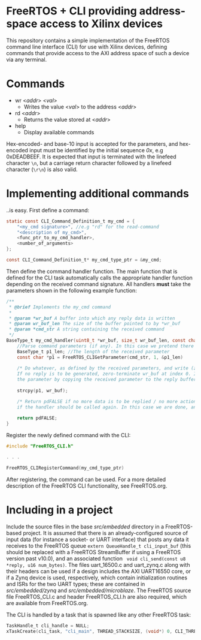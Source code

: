 # FreeRTOS + CLI providing address-space access to Xilinx devices
This repository contains a simple implementation of the FreeRTOS command line interface (CLI) for use with Xilinx devices, defining commands that provide access to the AXI address space of such a device via any terminal.

# Commands
  - wr <*addr*> <*val*>
    - Writes the value <*val*> to the address <*addr*> 
  - rd <*addr*>
    - Returns the value stored at <*addr*>
  - help
    - Display available commands 

Hex-encoded- and base-10 input is accepted for the parameters, and hex-encoded input
must be identified by the initial sequence *0x*, e.g 0xDEADBEEF. It is expected
that input is terminated with the linefeed character ```\n```, but a carriage
return character followed by a linefeed character (```\r\n```) is also valid.

# Implementing additional commands
..is easy. First define a command:

```c
static const CLI_Command_Definition_t my_cmd = {
    "<my_cmd signature>", //e.g "rd" for the read-command
    "<description of my_cmd>",
    <func_ptr_to_my_cmd_handler>,
    <number_of_arguments>
};

const CLI_Command_Definition_t* my_cmd_type_ptr = &my_cmd;
```

Then define the command handler function. The main function that is defined for the
CLI task automatically calls the appropriate handler function depending on the
received command signature. All handlers **must** take the parameters shown in
the following example function:

```c
/**
 * @brief Implements the my_cmd command
 *
 * @param *wr_buf A buffer into which any reply data is written
 * @param wr_buf_len The size of the buffer pointed to by *wr_buf
 * @param *cmd_str A string containing the received command
 */
BaseType_t my_cmd_handler(uint8_t *wr_buf, size_t wr_buf_len, const char *cmd_str) {
    //Parse command parameters (if any). In this case we pretend there is one:
    BaseType_t p1_len; //The length of the received parameter
    const char *p1 = FreeRTOS_CLIGetParameter(cmd_str, 1, &p1_len)
    
    /* Do whatever, as defined by the received parameters, and write (zero-terminated) reply to wr_buf.
    If no reply is to be generated, zero-terminate wr_buf at index 0. In this case we simply echo back
    the parameter by copying the received parameter to the reply buffer */
    
    strcpy(p1, wr_buf);

    /* Return pdFALSE if no more data is to be replied / no more actions should be taken. Return pdTRUE
    if the handler should be called again. In this case we are done, and so do the former */
    
    return pdFALSE;
}
```

Register the newly defined command with the CLI:
```c
#include "FreeRTOS_CLI.h"

. . .

FreeRTOS_CLIRegisterCommand(my_cmd_type_ptr)
```
After registering, the command can be used. For a more detailed description of
the FreeRTOS CLI functionality, see FreeRTOS.org.


# Including in a project
Include the source files in the base *src/embedded* directory in a
FreeRTOS-based project. It is assumed that there is an already-configured source
of input data (for instance a socket- or UART interface) that posts any data it
receives to the FreeRTOS queue ``` extern QueueHandle_t cli_input_buf ``` (this
should be replaced with a FreeRTOS StreamBuffer if using a FreeRTOS version past
v10.0), and an associated function ``` void cli_send(const u8 *reply, u16
num_bytes)```. The files uart_16500.c and uart_zynq.c along with their headers
can be used if a design includes the AXI UART16550 core, or if a Zynq device is
used, respectively, which contain initialization routines and ISRs for the two
UART types; these are contained in *src/embedded/zynq* and
*src/embedded/microblaze*. The FreeRTOS source file FreeRTOS_CLI.c and header
FreeRTOS_CLI.h are also required, which are available from FreeRTOS.org.

The CLI is handled by a task that is spawned like any other FreeRTOS task:

```c
TaskHandle_t cli_handle = NULL;
xTaskCreate(cli_task, "cli_main", THREAD_STACKSIZE, (void*) 0, CLI_THREAD_PRIO, &cli_handle); //We could allocate statically also.
```
